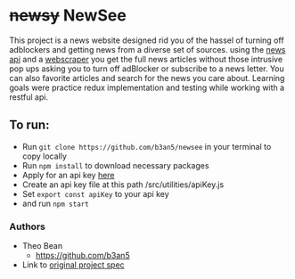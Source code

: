 # ~~newsy~~ NewSee

This project is a news website designed rid you of the hassel of turning off adblockers and getting news from a diverse set of sources. using the [news api](https://newsapi.org/) and a [webscraper](https://www.diffbot.com/) you get the full news articles without those intrusive pop ups asking you to turn off adBlocker or subscribe to a news letter. You can also favorite articles and search for the news you care about. Learning goals were practice redux implementation and testing while working with a restful api.

## To run:

* Run `git clone https://github.com/b3an5/newsee` in your terminal to copy locally
* Run `npm install` to download necessary packages 
* Apply for an api key [here](https://newsapi.org/register) 
* Create an api key file at this path /src/utilities/apiKey.js
* Set `export const apiKey` to your api key 
* and run `npm start`

### Authors

- Theo Bean
  - https://github.com/b3an5
- Link to [original project spec](http://frontend.turing.io/projects/binary-challenge.html)
